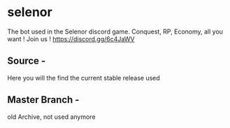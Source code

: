 # selenor
The bot used in the Selenor discord game.
Conquest, RP, Economy, all you want !
Join us !
https://discord.gg/6c4JaWV


## Source -
Here you will the find the current stable release used

## Master Branch -
old Archive, not used anymore

